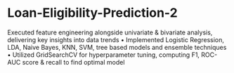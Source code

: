 # Loan-Eligibility-Prediction-2
Executed feature engineering alongside univariate &amp; bivariate analysis, delivering key insights into data trends • Implemented Logistic Regression, LDA, Naive Bayes, KNN, SVM, tree based models and ensemble techniques • Utilized GridSearchCV for hyperparameter tuning, computing F1, ROC-AUC score &amp; recall to find optimal model
